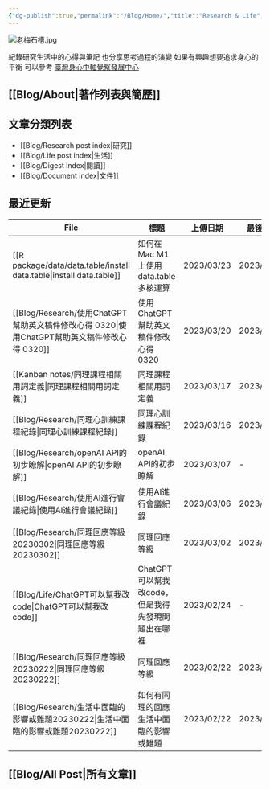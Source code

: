 ```yaml
---
{"dg-publish":true,"permalink":"/Blog/Home/","title":"Research & Life","tags":["blog","gardenEntry","gardenEntry","gardenEntry","gardenEntry","gardenEntry","gardenEntry","gardenEntry","gardenEntry","gardenEntry","gardenEntry","gardenEntry","gardenEntry","gardenEntry","gardenEntry","gardenEntry","gardenEntry","gardenEntry","gardenEntry","gardenEntry","gardenEntry","gardenEntry","gardenEntry","gardenEntry","gardenEntry"],"created":"2023-02-16","updated":"2023-03-01"}
---
```



![老梅石槽.jpg](/img/user/Blog/images/%E8%80%81%E6%A2%85%E7%9F%B3%E6%A7%BD.jpg)

紀錄研究生活中的心得與筆記
也分享思考過程的演變
如果有興趣想要追求身心的平衡
可以參考 [臺灣身心中軸覺察發展中心](https://bmaa.tw)

## [[Blog/About\|著作列表與簡歷]]

## 文章分類列表

- [[Blog/Research post index\|研究]]
- [[Blog/Life post index\|生活]]
- [[Blog/Digest index\|閱讀]]
- [[Blog/Document index\|文件]]

## 最近更新


<div class="transclusion internal-embed is-loaded"><div class="markdown-embed">





| File                                                                    | 標題                             | 上傳日期       | 最後修改       | 類別                                                   |
| ----------------------------------------------------------------------- | ------------------------------ | ---------- | ---------- | ---------------------------------------------------- |
| [[R package/data/data.table/install data.table\|install data.table]] | 如何在Mac M1上使用data.table多核運算     | 2023/03/23 | 2023/03/23 | document,blog                                        |
| [[Blog/Research/使用ChatGPT幫助英文稿件修改心得 0320\|使用ChatGPT幫助英文稿件修改心得 0320]] | 使用ChatGPT幫助英文稿件修改心得 0320       | 2023/03/20 | 2023/03/20 | <ul><li>blog</li><li>research</li></ul>              |
| [[Kanban notes/同理課程相關用詞定義\|同理課程相關用詞定義]]                              | 同理課程相關用詞定義                     | 2023/03/17 | 2023/03/17 | <ul><li>note</li><li>research</li></ul>              |
| [[Blog/Research/同理心訓練課程紀錄\|同理心訓練課程紀錄]]                               | 同理心訓練課程紀錄                      | 2023/03/16 | 2023/03/17 | <ul><li>blog</li><li>research</li></ul>              |
| [[Blog/Research/openAI API的初步瞭解\|openAI API的初步瞭解]]                   | openAI API的初步瞭解                | 2023/03/07 | \-         | blog                                                 |
| [[Blog/Research/使用AI進行會議紀錄\|使用AI進行會議紀錄]]                             | 使用AI進行會議紀錄                     | 2023/03/06 | 2023/03/07 | <ul><li>blog</li><li>research</li></ul>              |
| [[Blog/Research/同理回應等級20230302\|同理回應等級20230302]]                     | 同理回應等級                         | 2023/03/02 | 2023/03/08 | <ul><li>blog</li><li>reseaerch</li></ul>             |
| [[Blog/Life/ChatGPT可以幫我改code\|ChatGPT可以幫我改code]]                     | ChatGPT可以幫我改code，但是我得先發現問題出在哪裡 | 2023/02/24 | \-         | <ul><li>blog</li><li>life</li></ul>                  |
| [[Blog/Research/同理回應等級20230222\|同理回應等級20230222]]                     | 同理回應等級                         | 2023/02/22 | 2023/03/01 | <ul><li>blog</li><li>reseaerch</li></ul>             |
| [[Blog/Research/生活中面臨的影響或難題20230222\|生活中面臨的影響或難題20230222]]           | 如何有同理的回應生活中面臨的影響或難題            | 2023/02/22 | 2023/03/08 | <ul><li>blog</li><li>note</li><li>research</li></ul> |


</div></div>


## [[Blog/All Post\|所有文章]]
